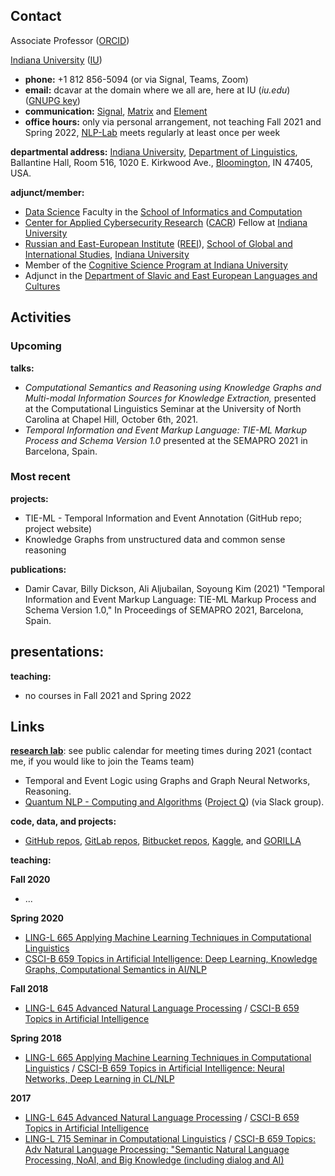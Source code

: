 ## Contact

Associate Professor ([ORCID](http://orcid.org/0000-0002-1262-5927))

[Indiana University] ([IU])
- **phone:** +1 812 856-5094 (or via Signal, Teams, Zoom)
- **email:** dcavar at the domain where we all are, here at IU (*iu.edu*) ([GNUPG key](DamirCavar.asc))
- **communication:** [Signal](https://www.signal.org/), [Matrix](https://matrix.org/) and [Element](https://element.io/)
- **office hours:** only via personal arrangement, not teaching Fall 2021 and Spring 2022, [NLP-Lab] meets regularly at least once per week

**departmental address:**
      [Indiana University], 
      [Department of Linguistics], 
      Ballantine Hall, Room 516, 
      1020 E. Kirkwood Ave., 
      [Bloomington], IN 47405, USA.

**adjunct/member:**
- [Data Science](https://www.soic.indiana.edu/graduate/degrees/data-science/index.html) Faculty in the [School of Informatics and Computation](http://www.soic.indiana.edu/)
- [Center for Applied Cybersecurity Research](https://cacr.iu.edu/about/people/fellows/index.php) ([CACR](https://cacr.iu.edu/about/people/fellows/index.php)) Fellow at [Indiana University]
- [Russian and East-European Institute](http://www.iub.edu/~reeiweb/) ([REEI](http://www.iub.edu/~reeiweb/)), [School of Global and International Studies](http://sgis.indiana.edu/), [Indiana University]
- Member of the [Cognitive Science Program at Indiana University](http://www.cogs.indiana.edu)
- Adjunct in the [Department of Slavic and East European Languages and Cultures](http://www.indiana.edu/~lingdept/)


## Activities

### Upcoming

**talks:**
- *Computational Semantics and Reasoning using Knowledge Graphs and Multi-modal Information Sources for Knowledge Extraction,* presented at the Computational Linguistics Seminar at the University of North Carolina at Chapel Hill, October 6th, 2021.
- *Temporal Information and Event Markup Language: TIE-ML Markup Process and Schema Version 1.0* presented at the SEMAPRO 2021 in Barcelona, Spain.

### Most recent

**projects:**
- TIE-ML - Temporal Information and Event Annotation (GitHub repo; project website)
- Knowledge Graphs from unstructured data and common sense reasoning

**publications:**
- Damir Cavar, Billy Dickson, Ali Aljubailan, Soyoung Kim (2021) "Temporal Information and Event Markup Language: TIE-ML Markup Process and Schema Version 1.0," In Proceedings of SEMAPRO 2021, Barcelona, Spain.


**presentations:**
- 

**teaching:**
- no courses in Fall 2021 and Spring 2022


## Links

**[research lab](https://nlp-lab.org/)**: see public calendar for meeting times during 2021 (contact me, if you would like to join the Teams team)
- Temporal and Event Logic using Graphs and Graph Neural Networks, Reasoning.
- [Quantum NLP - Computing and Algorithms](https://github.com/dcavar/q) ([Project Q](https://github.com/dcavar/q)) (via Slack group).


**code, data, and projects:**
- [GitHub repos](https://github.com/dcavar), [GitLab repos](https://gitlab.com/dcavar), [Bitbucket repos](https://bitbucket.org/dcavar/),
      [Kaggle](https://kaggle.com/dcavar/), and [GORILLA](https://gorilla.linguistlist.org/)


**teaching:**

**Fall 2020**
- ...

**Spring 2020**
- [LING-L 665 Applying Machine Learning Techniques in Computational Linguistics](/l665/)
- [CSCI-B 659 Topics in Artificial Intelligence: Deep Learning, Knowledge Graphs, Computational Semantics in AI/NLP](/l665/)

**Fall 2018**
- [LING-L 645 Advanced Natural Language Processing](/l645f18/) / [CSCI-B 659 Topics in Artificial Intelligence]()

**Spring 2018**
- [LING-L 665 Applying Machine Learning Techniques in Computational Linguistics](/l665/) / [CSCI-B 659 Topics in Artificial Intelligence: Neural Networks, Deep Learning in CL/NLP](/l665/)

**2017**
- [LING-L 645 Advanced Natural Language Processing](/l645/) / [CSCI-B 659 Topics in Artificial Intelligence](/l645/)
- [LING-L 715 Seminar in Computational Linguistics](/l715/) / [CSCI-B 659 Topics: Adv Natural Language Processing: "Semantic Natural Language Processing, NoAI, and Big Knowledge (including dialog and AI)](/l715/)



[Indiana University]: https://www.indiana.edu/ "Indiana University"
[IU]: https://www.indiana.edu/ "Indiana University"
[Department of Linguistics]: https://www.indiana.edu/~lingdept/ "Indiana University Department of Linguistics"
[Bloomington]: https://en.wikipedia.org/wiki/Bloomington,_Indiana "Bloomington, Indiana"
[NLP-Lab]: https://nlp-lab.org/ "Natural Language Processing Lab"
